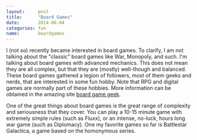 ```yaml
---
layout:     post
title:      "Board Games"
date:       2014-06-04
categories: fun
name:       boardgames
---
```

<p> I (not so) recently became interested in board games. To clarify, I am not
talking about the "classic" board games like War, Monopoly, and such.
I'm talking about board games with advanced mechanics. This does not mean they are
all complex, but that they are (mostly) well-though and balanced.
These board games gathered a legion of followers, most of them geeks and nerds,
that are interested in some fun hobby. Note that RPG and digital games are
normally part of these hobbies.
More information can be obtained in the amazing site
<a href="http://www.boardgamegeek.com">board game geek</a>. </p>

<p> One of the great things about board games is the great range of complexity
and seriousness that they cover. You can play a 10-15 minute game with extremely
simple rules (such as Fluxx), or an intense, no-luck, hours long war game (such
as Diplomacy). One my favorite games so far is Battlestar Galactica, a game
based on the homonymous series.
</p>
